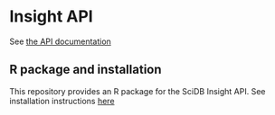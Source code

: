 # Insight API

See [the API documentation](https://paradigm4.github.io/insight-docs/)

## R package and installation

This repository provides an R package for the SciDB Insight API. See installation instructions [here](https://paradigm4.github.io/insight-docs/quickstart.html)

